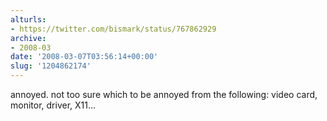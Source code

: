 ```yaml
---
alturls:
- https://twitter.com/bismark/status/767862929
archive:
- 2008-03
date: '2008-03-07T03:56:14+00:00'
slug: '1204862174'
---
```


annoyed. not too sure which to be annoyed from the following: video card, monitor, driver, X11...

